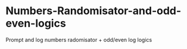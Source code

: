 # Numbers-Randomisator-and-odd-even-logics
Prompt and log numbers radomisator + odd/even log logics
